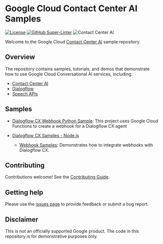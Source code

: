<!-- 
Copyright 2022 Google LLC

Licensed under the Apache License, Version 2.0 (the "License");
you may not use this file except in compliance with the License.
You may obtain a copy of the License at

     http://www.apache.org/licenses/LICENSE-2.0

Unless required by applicable law or agreed to in writing, software
distributed under the License is distributed on an "AS IS" BASIS,
WITHOUT WARRANTIES OR CONDITIONS OF ANY KIND, either express or implied.
See the License for the specific language governing permissions and
limitations under the License. 
-->

# Google Cloud Contact Center AI Samples

[![License](https://img.shields.io/badge/License-Apache%202.0-blue.svg)](LICENSE)
[![GitHub Super-Linter](https://github.com/GoogleCloudPlatform/contact-center-ai-samples/workflows/Lint%20Code%20Base/badge.svg)](https://github.com/marketplace/actions/super-linter)
![Contact Center AI](https://storage.googleapis.com/gweb-cloudblog-publish/images/google_contact_center_ai.max-2200x2200.jpg)

Welcome to the Google Cloud [Contact Center AI](
  https://cloud.google.com/solutions/contact-center
) sample repository.

## Overview

The repository contains samples, tutorials, and demos that demonstrate how to
use Google Cloud Conversational AI services, including:

* [Contact Center AI](https://cloud.google.com/solutions/contact-center)
* [Dialogflow](https://cloud.google.com/dialogflow)
* [Speech APIs](https://cloud.google.com/speech-to-text)

## Samples

* [Dialogflow CX Webhook Python Sample](
  https://github.com/GoogleCloudPlatform/contact-center-ai-samples/tree/main/dialogflow-cx
): This project uses Google Cloud Functions to create a webhook for a Dialogflow CX agent

* [Dialogflow CX Samples - Node.js](
  https://github.com/GoogleCloudPlatform/contact-center-ai-samples/tree/main/dialogflow-cx-nodejs
  )
  * [Webhook Samples](
    https://github.com/GoogleCloudPlatform/contact-center-ai-samples/tree/main/dialogflow-cx-nodejs/dialogflow-cx-webhook-nodejs
    ): Demonstrates how to integrate webhooks with Dialogflow CX.

## Contributing

Contributions welcome! See the [Contributing Guide](https://github.com/GoogleCloudPlatform/contact-center-ai-samples/blob/main/CONTRIBUTING.md).

## Getting help

Please use the [issues page](
  https://github.com/GoogleCloudPlatform/contact-center-ai-samples/issues
) to provide feedback or submit a bug report.

## Disclaimer

This is not an officially supported Google product. The code in this repository
is for demonstrative purposes only.
